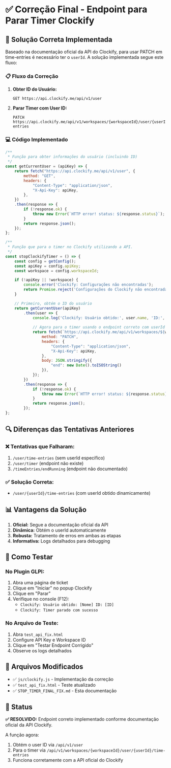 # ✅ Correção Final - Endpoint para Parar Timer Clockify

## 🎯 Solução Correta Implementada

Baseado na documentação oficial da API do Clockify, para usar PATCH em time-entries é necessário ter o `userId`. A solução implementada segue este fluxo:

### 📋 Fluxo da Correção

1. **Obter ID do Usuário:**
   ```
   GET https://api.clockify.me/api/v1/user
   ```

2. **Parar Timer com User ID:**
   ```
   PATCH https://api.clockify.me/api/v1/workspaces/{workspaceId}/user/{userId}/time-entries
   ```

### 💻 Código Implementado

```javascript
/**
 * Função para obter informações do usuário (incluindo ID)
 */
const getCurrentUser = (apiKey) => {
    return fetch("https://api.clockify.me/api/v1/user", {
        method: "GET",
        headers: {
            "Content-Type": "application/json",
            "X-Api-Key": apiKey,
        },
    })
    .then(response => {
        if (!response.ok) {
            throw new Error(`HTTP error! status: ${response.status}`);
        }
        return response.json();
    });
};

/**
 * Função que para o timer no Clockify utilizando a API.
 */
const stopClockifyTimer = () => {
    const config = getConfig();
    const apiKey = config.apiKey;
    const workspace = config.workspaceId;

    if (!apiKey || !workspace) {
        console.error('Clockify: Configurações não encontradas');
        return Promise.reject('Configurações do Clockify não encontradas');
    }

    // Primeiro, obtém o ID do usuário
    return getCurrentUser(apiKey)
        .then(user => {
            console.log('Clockify: Usuário obtido:', user.name, 'ID:', user.id);
            
            // Agora para o timer usando o endpoint correto com userId
            return fetch(`https://api.clockify.me/api/v1/workspaces/${workspace}/user/${user.id}/time-entries`, {
                method: "PATCH",
                headers: {
                    "Content-Type": "application/json",
                    "X-Api-Key": apiKey,
                },
                body: JSON.stringify({
                    "end": new Date().toISOString()
                }),
            });
        })
        .then(response => {
            if (!response.ok) {
                throw new Error(`HTTP error! status: ${response.status}`);
            }
            return response.json();
        });
};
```

## 🔍 Diferenças das Tentativas Anteriores

### ❌ Tentativas que Falharam:
1. `/user/time-entries` (sem userId específico)
2. `/user/timer` (endpoint não existe)
3. `/timeEntries/endRunning` (endpoint não documentado)

### ✅ Solução Correta:
- `/user/{userId}/time-entries` (com userId obtido dinamicamente)

## 📊 Vantagens da Solução

1. **Oficial:** Segue a documentação oficial da API
2. **Dinâmica:** Obtém o userId automaticamente
3. **Robusta:** Tratamento de erros em ambas as etapas
4. **Informativa:** Logs detalhados para debugging

## 🧪 Como Testar

### No Plugin GLPI:
1. Abra uma página de ticket
2. Clique em "Iniciar" no popup Clockify
3. Clique em "Parar"
4. Verifique no console (F12):
   - `Clockify: Usuário obtido: [Nome] ID: [ID]`
   - `Clockify: Timer parado com sucesso`

### No Arquivo de Teste:
1. Abra `test_api_fix.html`
2. Configure API Key e Workspace ID
3. Clique em "Testar Endpoint Corrigido"
4. Observe os logs detalhados

## 📁 Arquivos Modificados

- ✅ `js/clockify.js` - Implementação da correção
- ✅ `test_api_fix.html` - Teste atualizado
- ✅ `STOP_TIMER_FINAL_FIX.md` - Esta documentação

## 🎉 Status

**✅ RESOLVIDO:** Endpoint correto implementado conforme documentação oficial da API Clockify.

A função agora:
1. Obtém o user ID via `/api/v1/user`
2. Para o timer via `/api/v1/workspaces/{workspaceId}/user/{userId}/time-entries`
3. Funciona corretamente com a API oficial do Clockify
